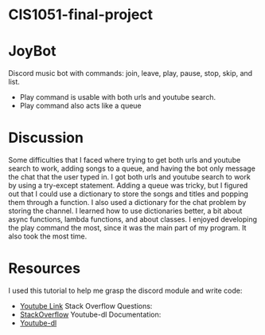 # CIS1051-final-project
# JoyBot
Discord music bot with commands: join, leave, play, pause, stop, skip, and list.
- Play command is usable with both urls and youtube search.
- Play command also acts like a queue

# Discussion
Some difficulties that I faced where trying to get both urls and youtube search to work, adding songs to a queue, and having the bot only message the chat that the user typed in. I got both urls and youtube search to work by using a try-except statement. Adding a queue was tricky, but I figured out that I could use a dictionary to store the songs and titles and popping them through a function. I also used a dictionary for the chat problem by storing the channel. I learned how to use dictionaries better, a bit about async functions, lambda functions, and about classes. I enjoyed developing the play command the most, since it was the main part of my program. It also took the most time.

# Resources
I used this tutorial to help me grasp the discord module and write code: 
- [Youtube Link](https://www.youtube.com/playlist?list=PL-7Dfw57ZZVRB4N7VWPjmT0Q-2FIMNBMP)
Stack Overflow Questions:
- [StackOverflow](https://stackoverflow.com/users/21622720/iflookscouldkill?tab=questions)
Youtube-dl Documentation:
- [Youtube-dl](https://github.com/ytdl-org/youtube-dl/blob/master/README.md)